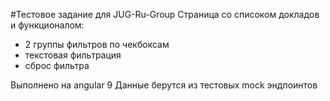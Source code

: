 #Тестовое задание для JUG-Ru-Group
Cтраница со списоком докладов и функционалом:
- 2 группы фильтров по чекбоксам
- текстовая фильтрация
- сброс фильтра

Выполнено на angular 9
Данные берутся из тестовых mock эндпоинтов
